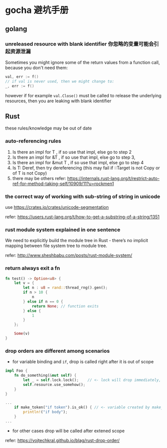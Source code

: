 # gocha 避坑手册
## golang
### unreleased resource with blank identifier 你忽略的变量可能会引起资源泄漏
Sometimes you might ignore some of the return values from a function call, because you don't need them:
```go
val, err := f()
// if val is never used, then we might change to:
_, err := f()
```
however if for example `val.Close()` must be called to release the underlying resources, then you are leaking with blank identifier

## Rust

these rules/knowledge may be out of date

### auto-referencing rules
1. Is there an impl for T , if so use that impl, else go to step 2
2. Is there an impl for &T , if so use that impl, else go to step 3,
3. Is there an impl for &mut T , if so use that impl, else go to step 4
4. Is T: Deref, then try dereferencing (this may fail if <T as Deref>::Target is not Copy or of T is not Copy)
5. there may be others
refer:
https://internals.rust-lang.org/t/restrict-auto-ref-for-method-taking-self/10909/11?u=rockmen1

### the correct way of working with sub-string of string in unicode
use https://crates.io/crates/unicode-segmentation

refer:
https://users.rust-lang.org/t/how-to-get-a-substring-of-a-string/1351

### rust module system explained in one sentence
We need to explicitly build the module tree in Rust - there’s no implicit mapping between file system tree to module tree.

refer:
http://www.sheshbabu.com/posts/rust-module-system/


### return always exit a fn
```rust
fn test() -> Option<u8> {
    let v = {
        let n : u8 = rand::thread_rng().gen();
        if n > 10 {
            n
        } else if n == 0 {
            return None; // function exits
        } else {
            1
        }
    };

    Some(v)
}
```

### drop orders are different among scenarios
+ for variable binding and `if`, drop is called right after it is out of scope
```rust
impl Foo {
    fn do_something(&mut self) {
        let _ = self.lock.lock();    // <- lock will drop immediately, which is very bad!
        self.resource.use_somehow();
    }
}

...
    if make_token("if token").is_ok() { // <- variable created by make_token will drop immediately right before {} block
        println!("if body");
    }
...
```
+ for other cases drop will be called after extened scope

refer:
https://vojtechkral.github.io/blag/rust-drop-order/
